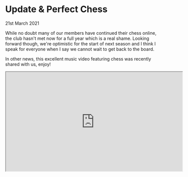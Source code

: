 # Update & Perfect Chess
21st March 2021

While no doubt many of our members have continued their chess online, the club hasn't met now for a full year which is a real shame. Looking forward though, we're optimistic for the start of next season and I think I speak for everyone when I say we cannot wait to get back to the board.

In other news, this excellent music video featuring chess was recently shared with us, enjoy!

<center>
  <iframe width="560" height="315" src="https://www.youtube.com/embed/jdqo05S14-Y" allowfullscreen></iframe>
</center>
